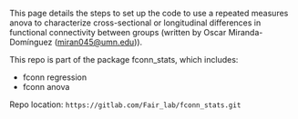This page details the steps to set up the code to use a repeated measures anova to characterize cross-sectional or longitudinal differences in functional connectivity between groups (written by Oscar Miranda-Domínguez (miran045@umn.edu)).

This repo is part of the package fconn_stats, which includes:

- fconn regression
- fconn anova

Repo location: `https://gitlab.com/Fair_lab/fconn_stats.git`